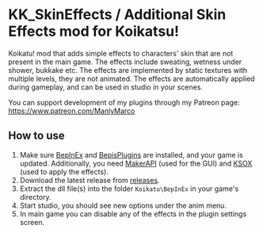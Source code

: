 # KK_SkinEffects / Additional Skin Effects mod for Koikatsu!
Koikatu! mod that adds simple effects to characters' skin that are not present in the main game. The effects include sweating, wetness under shower, bukkake etc. The effects are implemented by static textures with multiple levels, they are not animated. The effects are automatically applied during gameplay, and can be used in studio in your scenes.

You can support development of my plugins through my Patreon page: https://www.patreon.com/ManlyMarco

## How to use 
1. Make sure [BepInEx](https://github.com/BepInEx/BepInEx) and [BepisPlugins](https://github.com/bbepis/BepisPlugins) are installed, and your game is updated. Additionally, you need [MakerAPI](https://github.com/ManlyMarco/MakerAPI) (used for the GUI) and [KSOX](https://github.com/ManlyMarco/KoiSkinOverlayX) (used to apply the effects).
2. Download the latest release from [releases](/../../releases).
3. Extract the dll file(s) into the folder `Koikatu\BepInEx` in your game's directory.
4. Start studio, you should see new options under the anim menu.
5. In main game you can disable any of the effects in the plugin settings screen.
